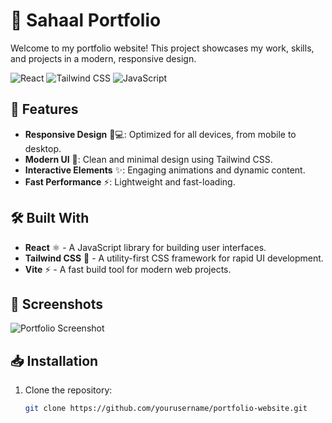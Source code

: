 # 🚀 Sahaal Portfolio

Welcome to my portfolio website! This project showcases my work, skills, and projects in a modern, responsive design.

![React](https://img.shields.io/badge/React-%5E18.2.0-blue?style=for-the-badge&logo=react) 
![Tailwind CSS](https://img.shields.io/badge/Tailwind_CSS-%5E3.3.0-38B2AC?style=for-the-badge&logo=tailwind-css&logoColor=white) 
![JavaScript](https://img.shields.io/badge/JavaScript-ES6+-yellow?style=for-the-badge&logo=javascript) 

## 🌟 Features

- **Responsive Design** 📱💻: Optimized for all devices, from mobile to desktop.
- **Modern UI** 🎨: Clean and minimal design using Tailwind CSS.
- **Interactive Elements** ✨: Engaging animations and dynamic content.
- **Fast Performance** ⚡: Lightweight and fast-loading.

## 🛠️ Built With

- **React** ⚛️ - A JavaScript library for building user interfaces.
- **Tailwind CSS** 🎨 - A utility-first CSS framework for rapid UI development.
- **Vite** ⚡ - A fast build tool for modern web projects.

## 📸 Screenshots

![Portfolio Screenshot](path-to-screenshot.png)

## 📥 Installation

1. Clone the repository:
   ```bash
   git clone https://github.com/yourusername/portfolio-website.git
